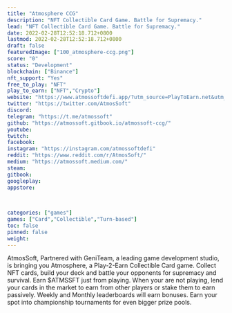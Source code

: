 ```yaml
---
title: "Atmosphere CCG"
description: "NFT Collectible Card Game. Battle for Supremacy."
lead: "NFT Collectible Card Game. Battle for Supremacy."
date: 2022-02-28T12:52:18.712+0800
lastmod: 2022-02-28T12:52:18.712+0800
draft: false
featuredImage: ["100_atmosphere-ccg.png"]
score: "0"
status: "Development"
blockchain: ["Binance"]
nft_support: "Yes"
free_to_play: "NFT"
play_to_earn: ["NFT","Crypto"]
website: "https://www.atmossoftdefi.app/?utm_source=PlayToEarn.net&utm_medium=organic&utm_campaign=gamepage"
twitter: "https://twitter.com/AtmosSoft"
discord: 
telegram: "https://t.me/atmossoft"
github: "https://atmossoft.gitbook.io/atmossoft-ccg/"
youtube: 
twitch: 
facebook: 
instagram: "https://instagram.com/atmossoftdefi"
reddit: "https://www.reddit.com/r/AtmosSoft/"
medium: "https://atmossoft.medium.com/"
steam: 
gitbook: 
googleplay: 
appstore: 

  
    
categories: ["games"]
games: ["Card","Collectible","Turn-based"]
toc: false
pinned: false
weight: 
---
```

AtmosSoft, Partnered with GeniTeam, a leading game development studio, is bringing you Atmosphere, a Play-2-Earn Collectible Card game. Collect NFT cards, build your deck and battle your opponents for supremacy and survival. Earn $ATMSSFT just from playing. When your are not playing, lend your cards in the market to earn from other players or stake them to earn passively. Weekly and Monthly leaderboards will earn bonuses. Earn your spot into championship tournaments for even bigger prize pools.
